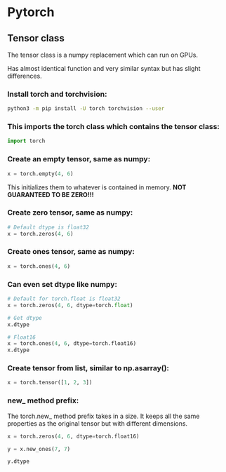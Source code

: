 # Pytorch

## Tensor class
The tensor class is a numpy replacement which can run on GPUs.

Has almost identical function and very similar syntax but has slight differences.

### Install torch and torchvision:
```bash
python3 -m pip install -U torch torchvision --user
```

### This imports the torch class which contains the tensor class:
```python
import torch
```

### Create an empty tensor, same as numpy:
```python
x = torch.empty(4, 6)
```
This initializes them to whatever is contained in memory. **NOT GUARANTEED TO BE ZERO!!!**

### Create zero tensor, same as numpy:
```python
# Default dtype is float32
x = torch.zeros(4, 6)
```

### Create ones tensor, same as numpy:
```python
x = torch.ones(4, 6)
```

### Can even set dtype like numpy:
```python
# Default for torch.float is float32
x = torch.zeros(4, 6, dtype=torch.float)

# Get dtype
x.dtype

# Float16
x = torch.ones(4, 6, dtype=torch.float16)
x.dtype
```

### Create tensor from list, similar to np.asarray():
```python
x = torch.tensor([1, 2, 3])
```

### new_ method prefix:
The torch.new_ method prefix takes in a size. It keeps all the same properties as the original tensor but with different dimensions.
```python
x = torch.zeros(4, 6, dtype=torch.float16)

y = x.new_ones(7, 7)

y.dtype
```
